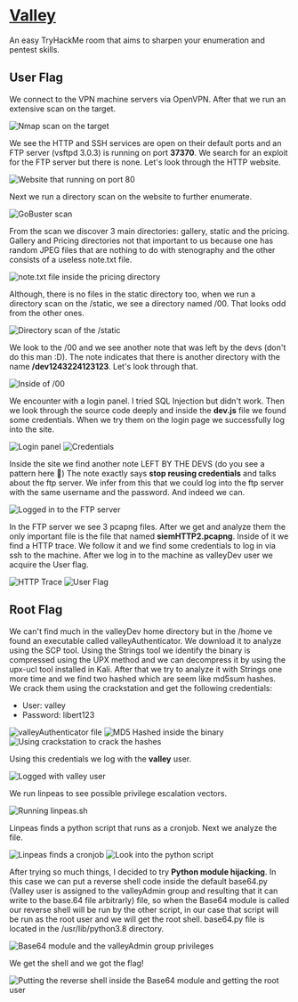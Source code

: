 # [Valley](https://tryhackme.com/room/valleype)

An easy TryHackMe room that aims to sharpen your enumeration and pentest skills.

## User Flag

We connect to the VPN machine servers via OpenVPN. After that we run an extensive scan on the target.

![Nmap scan on the target](./img/3.PNG)

We see the HTTP and SSH services are open on their default ports and an FTP server (vsftpd 3.0.3) is running on port **37370**. We search for an exploit for the FTP server but there is none. Let's look through the HTTP website.

![Website that running on port 80](./img/1.PNG)

Next we run a directory scan on the website to further enumerate.

![GoBuster scan](./img/6.PNG)

From the scan we discover 3 main directories: gallery, static and the pricing. Gallery and Pricing directories not that important to us because one has random JPEG files that are nothing to do with stenography and the other consists of a useless note.txt file. 

![note.txt file inside the pricing directory](./img/5.PNG)

Although, there is no files in the static directory too, when we run a directory scan on the /static, we see a directory named /00. That looks odd from the other ones.

![Directory scan of the /static](./img/7.PNG)

We look to the /00 and we see another note that was left by the devs (don't do this man :D). The note indicates that there is another directory with the name **/dev1243224123123**. Let's look through that.

![Inside of /00](./img/8.PNG)

We encounter with a login panel. I tried SQL Injection but didn't work. Then we look through the source code deeply and inside the **dev.js** file we found some credentials. When we try them on the login page we successfully log into the site.

![Login panel](./img/9.PNG)
![Credentials](./img/12.PNG)

Inside the site we find another note LEFT BY THE DEVS (do you see a pattern here 🤨)
The note exactly says **stop reusing credentials** and talks about the ftp server. We infer from this that we could log into the ftp server with the same username and the password. And indeed we can.

![Logged in to the FTP server](./img/13.PNG)

In the FTP server we see 3 pcapng files. After we get and analyze them the only important file is the file that named **siemHTTP2.pcapng**. Inside of it we find a HTTP trace. We follow it and we find some credentials to log in via ssh to the machine.
After we log in to the machine as valleyDev user we acquire the User flag.

![HTTP Trace](./img/15.PNG)
![User Flag](./img/16.PNG)

## Root Flag

We can't find much in the valleyDev home directory but in the /home ve found an executable called valleyAuthenticator. We download it to analyze using the SCP tool.
Using the Strings tool we identify the binary is compressed using the UPX method and we can decompress it by using the upx-ucl tool installed in Kali. After that we try to analyze it with Strings one more time and we find two hashed which are seem like md5sum hashes. We crack them using the crackstation and get the following credentials:

- User: valley
- Password: libert123

![valleyAuthenticator file](./img/18.PNG)
![MD5 Hashed inside the binary](./img/19.PNG)
![Using crackstation to crack the hashes](./img/20.PNG)

Using this credentials we log with the **valley** user.

![Logged with valley user](./img/21.PNG)

We run linpeas to see possible privilege escalation vectors.

![Running linpeas.sh](./img/22.PNG)

Linpeas finds a python script that runs as a cronjob. Next we analyze the file.

![Linpeas finds a cronjob](./img/23.PNG)
![Look into the python script](./img/24.PNG)

After trying so much things, I decided to try **Python module hijacking**. In this case we can put a reverse shell code inside the default base64.py (Valley user is assigned to the valleyAdmin group and resulting that it can write to the base.64 file arbitrarly) file, so when the Base64 module is called our reverse shell will be run by the other script, in our case that script will be run as the root user and we will get the root shell. base64.py file is located in the /usr/lib/python3.8 directory.

![Base64 module and the valleyAdmin group privileges](./img/25.PNG)

We get the shell and we got the flag!

![Putting the reverse shell inside the Base64 module and getting the root user](./img/26.PNG)